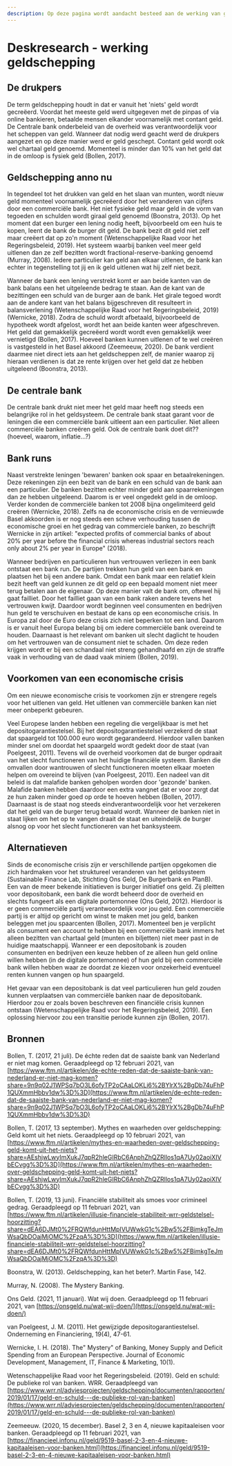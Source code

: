 ```yaml
---
description: Op deze pagina wordt aandacht besteed aan de werking van geldschepping.
---
```


# Deskresearch - werking geldschepping

## De drukpers

De term geldschepping houdt in dat er vanuit het 'niets' geld wordt gecreëerd. Voordat het meeste geld werd uitgegeven met de pinpas of via online bankieren, betaalde mensen elkander voornamelijk met contant geld. De Centrale bank onderbeleid van de overheid was verantwoordelijk voor het scheppen van geld. Wanneer dat nodig werd geacht werd de drukpers aangezet en op deze manier werd er geld geschept. Contant geld wordt ook wel chartaal geld genoemd. Momenteel is minder dan 10% van het geld dat in de omloop is fysiek geld (Bollen, 2017).

## Geldschepping anno nu

In tegendeel tot het drukken van geld en het slaan van munten, wordt nieuw geld momenteel voornamelijk gecreëerd door het veranderen van cijfers door een commerciële bank. Het niet fysieke geld maar geld in de vorm van tegoeden en schulden wordt giraal geld genoemd (Boonstra, 2013). Op het moment dat een burger een lening nodig heeft, bijvoorbeeld om een huis te kopen, leent de bank de burger dit geld. De bank bezit dit geld niet zelf maar creëert dat op zo'n moment (Wetenschappelijke Raad voor het Regeringsbeleid, 2019). Het systeem waarbij banken veel meer geld uitlenen dan ze zelf bezitten wordt fractional-reserve-banking genoemd (Murray, 2008). Iedere particulier kan geld aan elkaar uitlenen, de bank kan echter in tegenstelling tot jij en ik geld uitlenen wat hij zelf niet bezit.&#x20;

Wanneer de bank een lening verstrekt komt er aan beide kanten van de bank balans een het uitgeleende bedrag te staan. Aan de kant van de bezittingen een schuld van de burger aan de bank. Het girale tegoed wordt aan de andere kant van het balans bijgeschreven dit resulteert in balansverlening (Wetenschappelijke Raad voor het Regeringsbeleid, 2019)(Wernicke, 2018). Zodra de schuld wordt afbetaald, bijvoorbeeld de hypotheek wordt afgelost, wordt het aan beide kanten weer afgeschreven. Het geld dat gemakkelijk gecreëerd wordt wordt even gemakkelijk weer vernietigd (Bollen, 2017). Hoeveel banken kunnen uitlenen of te wel creëren is vastgesteld in het Basel akkoord (Zeemeeuw, 2020).  De bank verdient daarmee niet direct iets aan het geldscheppen zelf, de manier waarop zij hieraan verdienen is dat ze rente krijgen over het geld dat ze hebben uitgeleend (Boonstra, 2013).&#x20;

## De centrale bank

De centrale bank drukt niet meer het geld maar heeft nog steeds een belangrijke rol in het geldsysteem. De centrale bank staat garant voor de leningen die een commerciële bank uitleent aan een particulier. Niet alleen commerciële banken creëren geld. Ook de centrale bank doet dit?? (hoeveel, waarom, inflatie...?)

## Bank runs

Naast verstrekte leningen 'bewaren' banken ook spaar en betaalrekeningen. Deze rekeningen zijn een bezit van de bank en een schuld van de bank aan een particulier. De banken bezitten echter minder geld aan spaarrekeningen dan ze hebben uitgeleend. Daarom is er veel ongedekt geld in de omloop. Verder konden de commerciële banken tot 2008 bijna ongelimiteerd geld creëren (Wernicke, 2018). Zelfs na de economische crisis en de vernieuwde Basel akkoorden is er nog steeds een scheve verhouding tussen de economische groei en het gedrag van commerciele banken, zo beschrijft Wernicke in zijn artikel: "expected profits of commercial banks of about 20% per year before the financial crisis whereas industrial sectors reach only about 2% per year in Europe" (2018).&#x20;

Wanneer bedrijven en particulieren hun vertrouwen verliezen in een bank ontstaat een bank run. De partijen trekken hun geld van een bank en plaatsen het bij een andere bank. Omdat een bank maar een relatief klein bezit heeft van geld kunnen ze dit geld op een bepaald moment niet meer terug betalen aan de eigenaar. Op deze manier valt de bank om, oftewel hij gaat failliet. Door het failliet gaan van een bank raken andere tevens het vertrouwen kwijt. Daardoor wordt beginnen veel consumenten en bedrijven hun geld te verschuiven en bestaat de kans op een economische crisis. In Europa zal door de Euro deze crisis zich niet beperken tot een land. Daarom is er vanuit heel Europa belang bij om iedere commerciële bank overeind te houden. Daarnaast is het relevant om banken uit slecht daglicht te houden om het vertrouwen van de consument niet te schaden. Om deze reden krijgen wordt er bij een schandaal niet streng gehandhaafd en zijn de straffe vaak in verhouding  van de daad vaak miniem (Bollen, 2019).

## Voorkomen van een economische crisis

Om een nieuwe economische crisis te voorkomen zijn er strengere regels voor het uitlenen van geld. Het uitlenen van commerciële banken kan niet meer onbeperkt gebeuren.

Veel Europese landen hebben een regeling die vergelijkbaar is met het depositogarantiestelsel. Bij het depositogarantiestelsel verzekerd de staat dat spaargeld tot 100.000 euro wordt gegarandeerd. Hierdoor vallen banken minder snel om doordat het spaargeld wordt gedekt door de staat (van Poelgeest, 2011). Tevens wil de overheid voorkomen dat de burger opdraait van het slecht functioneren van het huidige financiële systeem. Banken die omvallen door wantrouwen of slecht functioneren moeten elkaar moeten helpen om overeind te blijven (van Poelgeest, 2011). Een nadeel van dit beleid is dat malafide banken geholpen worden door 'gezonde' banken. Malafide banken hebben daardoor een extra vangnet dat er voor zorgt dat ze hun zaken minder goed op orde te hoeven hebben (Bollen, 2017). Daarnaast is de staat nog steeds eindverantwoordelijk voor het verzekeren dat het geld van de burger terug betaald wordt. Wanneer de banken niet in staat lijken om het op te vangen draait de staat en uiteindelijk de burger alsnog op voor het slecht functioneren van het banksysteem.&#x20;

## Alternatieven

Sinds de economische crisis zijn er verschillende partijen opgekomen die zich hardmaken voor het struktureel veranderen van het geldsysteem (Sustainable Finance Lab, Stichting Ons Geld, De Burgerbank en PlanB). Een van de meer bekende initiatieven is burger initiatief ons geld. Zij pleitten voor depositobank, een bank die wordt beheerd door de overheid en slechts fungeert als een digitale portemonnee (Ons Geld, 2012). Hierdoor is er geen commerciële partij verantwoordelijk voor jou geld. Een commerciële partij is er altijd op gericht om winst te maken met jou geld, banken beleggen met jou spaarcenten (Bollen, 2017). Momenteel ben je verplicht als consument een account te hebben bij een commerciële bank immers het alleen bezitten van chartaal geld (munten en biljetten) niet meer past in de huidige maatschappij. Wanneer er een depositobank is zouden consumenten en bedrijven een keuze hebben of ze alleen hun geld online willen hebben (in de digitale portemonnee) of hun geld bij een commerciële bank willen hebben waar ze doordat ze kiezen voor onzekerheid eventueel renten kunnen vangen op hun spaargeld.&#x20;

Het gevaar van een depositobank is dat veel particulieren hun geld zouden kunnen verplaatsen van commerciële banken naar de depositobank. Hierdoor zou er zoals boven beschreven een financiële crisis kunnen ontstaan (Wetenschappelijke Raad voor het Regeringsbeleid, 2019). Een oplossing hiervoor zou een transitie periode kunnen zijn (Bollen, 2017).&#x20;

## Bronnen

Bollen, T. (2017, 21 juli). De échte reden dat de saaiste bank van Nederland er niet mag komen. Geraadpleegd op 12 februari 2021, van [https://www.ftm.nl/artikelen/de-echte-reden-dat-de-saaiste-bank-van-nederland-er-niet-mag-komen?share=9n9q02J1WPSq7bO3L6ofyTP2oCAaLOKLi6%2BYlrX%2BgDb74uFhP1QUXmmHbbv1dw%3D%3D](https://www.ftm.nl/artikelen/de-echte-reden-dat-de-saaiste-bank-van-nederland-er-niet-mag-komen?share=9n9q02J1WPSq7bO3L6ofyTP2oCAaLOKLi6%2BYlrX%2BgDb74uFhP1QUXmmHbbv1dw%3D%3D)

Bollen, T. (2017, 13 september). Mythes en waarheden over geldschepping: Geld komt uit het niets. Geraadpleegd op 10 februari 2021, van [https://www.ftm.nl/artikelen/mythes-en-waarheden-over-geldschepping-geld-komt-uit-het-niets?share=AEshjwLwyImXukJ7qpR2hleGIRbC6AnphZhQZRllos1qA7Uy02aoiXIVbECvgg%3D%3D](https://www.ftm.nl/artikelen/mythes-en-waarheden-over-geldschepping-geld-komt-uit-het-niets?share=AEshjwLwyImXukJ7qpR2hleGIRbC6AnphZhQZRllos1qA7Uy02aoiXIVbECvgg%3D%3D)

Bollen, T. (2019, 13 juni). Financiële stabiliteit als smoes voor crimineel gedrag. Geraadpleegd op 11 februari 2021, van [https://www.ftm.nl/artikelen/illusie-financiele-stabiliteit-wrr-geldstelsel-hoorzitting?share=dEA6DJMt0%2FRQWfdunHttMpIVUWwkG1c%2Bw5%2FBimkgTeJmWsaQbDOajMjOMC%2FzqA%3D%3D](https://www.ftm.nl/artikelen/illusie-financiele-stabiliteit-wrr-geldstelsel-hoorzitting?share=dEA6DJMt0%2FRQWfdunHttMpIVUWwkG1c%2Bw5%2FBimkgTeJmWsaQbDOajMjOMC%2FzqA%3D%3D)

Boonstra, W. (2013). Geldschepping, kan het beter?. Martin Fase, 142.

Murray, N. (2008). The Mystery Banking.

Ons Geld. (2021, 11 januari). Wat wij doen. Geraadpleegd op 11 februari 2021, van [https://onsgeld.nu/wat-wij-doen/](https://onsgeld.nu/wat-wij-doen/)

van Poelgeest, J. M. (2011). Het gewijzigde depositogarantiestelsel. Onderneming en Financiering, 19(4), 47-61.

Wernicke, I. H. (2018). The" Mystery" of Banking, Money Supply and Deficit Spending from an European Perspective. Journal of Economic Development, Management, IT, Finance & Marketing, 10(1).

Wetenschappelijke Raad voor het Regeringsbeleid. (2019). Geld en schuld: De publieke rol van banken. WRR. Geraadpleegd van [https://www.wrr.nl/adviesprojecten/geldschepping/documenten/rapporten/2019/01/17/geld-en-schuld---de-publieke-rol-van-banken](https://www.wrr.nl/adviesprojecten/geldschepping/documenten/rapporten/2019/01/17/geld-en-schuld---de-publieke-rol-van-banken)

Zeemeeuw. (2020, 15 december). Basel 2, 3 en 4, nieuwe kapitaaleisen voor banken. Geraadpleegd op 11 februari 2021, van [https://financieel.infonu.nl/geld/9519-basel-2-3-en-4-nieuwe-kapitaaleisen-voor-banken.html](https://financieel.infonu.nl/geld/9519-basel-2-3-en-4-nieuwe-kapitaaleisen-voor-banken.html)
